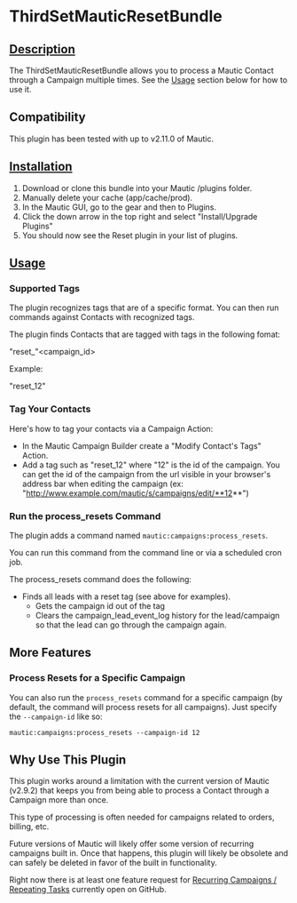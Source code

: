 # ThirdSetMauticResetBundle

## [Description](id:description)
The ThirdSetMauticResetBundle allows you to process a Mautic Contact through a Campaign multiple times.  See the [Usage](#usage) section below for how to use it.

## Compatibility
This plugin has been tested with up to v2.11.0 of Mautic.

## [Installation](id:installation)
1. Download or clone this bundle into your Mautic /plugins folder.
2. Manually delete your cache (app/cache/prod).
3. In the Mautic GUI, go to the gear and then to Plugins.
4. Click the down arrow in the top right and select "Install/Upgrade Plugins"
5. You should now see the Reset plugin in your list of plugins.

## [Usage](id:usage)

### Supported Tags
The plugin recognizes tags that are of a specific format.  You can then run commands against Contacts with recognized tags.

The plugin finds Contacts that are tagged with tags in the following fomat:

"reset_"<campaign_id>

Example:

"reset_12"

### Tag Your Contacts

Here's how to tag your contacts via a Campaign Action:

* In the Mautic Campaign Builder create a "Modify Contact's Tags" Action. 
* Add a tag such as "reset_12" where "12" is the id of the campaign.  You can get the id of the campaign from the url visible in your browser's address bar when editing the campaign (ex: "http://www.example.com/mautic/s/campaigns/edit/**12**")

### Run the process_resets Command

The plugin adds a command named `mautic:campaigns:process_resets`. 

You can run this command from the command line or via a scheduled cron job.

The process_resets command does the following:

* Finds all leads with a reset tag (see above for examples).
  * Gets the campaign id out of the tag
  * Clears the campaign_lead_event_log history for the lead/campaign so that the lead can go through the campaign again.

## More Features

### Process Resets for a Specific Campaign

You can also run the `process_resets` command for a specific campaign (by
default, the command will process resets for all campaigns). Just specify the
`--campaign-id` like so:

```
mautic:campaigns:process_resets --campaign-id 12
```

## Why Use This Plugin

This plugin works around a limitation with the current  version of Mautic (v2.9.2) that keeps you from being able to process a Contact through a Campaign more than once.

This type of processing is often needed for campaigns related to orders, billing, etc.

Future versions of Mautic will likely offer some version of recurring campaigns built in. Once that happens, this plugin will likely be obsolete and can safely be deleted in favor of the built in functionality.

Right now there is at least one feature request for  [Recurring Campaigns / Repeating Tasks](https://github.com/mautic/mautic/issues/1606) currently open on GitHub.